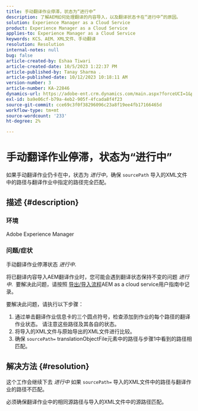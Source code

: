 ```yaml
---
title: 手动翻译作业停滞，状态为“进行中”
description: 了解AEM如何处理翻译的内容导入，以及翻译状态卡在“进行中”的原因。
solution: Experience Manager as a Cloud Service
product: Experience Manager as a Cloud Service
applies-to: Experience Manager as a Cloud Service
keywords: KCS、AEM、XML文件、手动翻译
resolution: Resolution
internal-notes: null
bug: false
article-created-by: Eshaa Tiwari
article-created-date: 10/5/2023 1:22:37 PM
article-published-by: Tanay Sharma .
article-published-date: 10/12/2023 10:18:11 AM
version-number: 3
article-number: KA-22846
dynamics-url: https://adobe-ent.crm.dynamics.com/main.aspx?forceUCI=1&pagetype=entityrecord&etn=knowledgearticle&id=fe0bc93f-8263-ee11-be6e-6045bd0061cb
exl-id: ba9e06cf-b79a-4eb2-905f-4fcada8f4f23
source-git-commit: cce69c3f0f38296096c23a8f19ee4fb17166465d
workflow-type: tm+mt
source-wordcount: '233'
ht-degree: 2%

---
```


# 手动翻译作业停滞，状态为“进行中”


如果手动翻译作业仍卡在中，状态为 *进行中*，确保 `sourcePath` 导入的XML文件中的路径与翻译作业中指定的路径完全匹配。

## 描述 {#description}


### 环境

Adobe Experience Manager



### 问题/症状

手动翻译作业停滞状态 *进行中*.

将已翻译内容导入AEM翻译作业时，您可能会遇到翻译状态保持不变的问题 *进行中*.  要解决此问题，请按照 [导出/导入流程](https://experienceleague.adobe.com/docs/experience-manager-cloud-service/content/sites/administering/reusing-content/translation/managing-projects.html#import-export)AEM as a cloud service用户指南中记录。



要解决此问题，请执行以下步骤：



1. 通过单击翻译作业信息卡的三个圆点符号，检查添加到作业的每个路径的翻译作业状态。 请注意这些路径及其各自的状态。
2. 将导入的XML文件与原始导出的XML文件进行比较。
3. 确保 `sourcePath=` translationObjectFile元素中的路径与步骤1中看到的路径相匹配。





## 解决方法 {#resolution}


这个工作会继续下去 *进行中* 如果 `sourcePath=` 导入的XML文件中的路径与翻译作业的路径不匹配。

必须确保翻译作业中的相同源路径与导入的XML文件中的源路径匹配。
